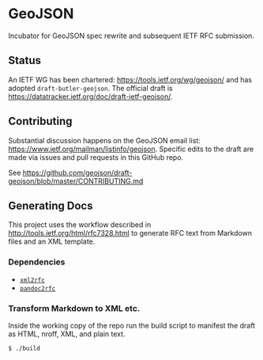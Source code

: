 # GeoJSON

Incubator for GeoJSON spec rewrite and subsequent IETF RFC submission.

## Status

An IETF WG has been chartered: https://tools.ietf.org/wg/geojson/ and has adopted `draft-butler-geojson`. The official draft is https://datatracker.ietf.org/doc/draft-ietf-geojson/.

## Contributing

Substantial discussion happens on the GeoJSON email list: https://www.ietf.org/mailman/listinfo/geojson. Specific edits to the draft are made via issues and pull requests in this GitHub repo.

See https://github.com/geojson/draft-geojson/blob/master/CONTRIBUTING.md

## Generating Docs

This project uses the workflow described in http://tools.ietf.org/html/rfc7328.html to generate RFC text from Markdown files and an XML template.

### Dependencies

 * [`xml2rfc`](https://pypi.python.org/pypi/xml2rfc/)
 * [`pandoc2rfc`](https://raw.github.com/miekg/pandoc2rfc/master/pandoc2rfc)

### Transform Markdown to XML etc.

Inside the working copy of the repo run the build script to manifest the draft as HTML, nroff, XML, and plain text.

```bash
$ ./build
```
